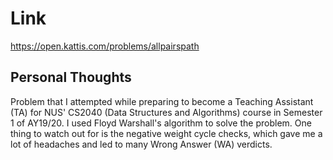 # Link

https://open.kattis.com/problems/allpairspath

## Personal Thoughts

Problem that I attempted while preparing to become a Teaching Assistant (TA) for NUS' CS2040 (Data Structures and Algorithms) course in Semester 1 of AY19/20. I used Floyd Warshall's algorithm to solve the problem. One thing to watch out for is the negative weight cycle checks, which gave me a lot of headaches and led to many Wrong Answer (WA) verdicts.

